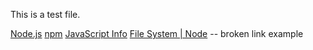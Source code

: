 This is a test file.

[Node.js](https://nodejs.org/)
[npm](https://www.npmjs.com/)
[JavaScript Info](https://javascript.info/)
[File System | Node](https://nodejs.org/api/fs) -- broken link example
